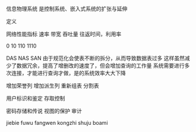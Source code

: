 信息物理系统
是控制系统、嵌入式系统的扩张与延伸

定义

网络性能指标 速率 带宽 吞吐量 往返时间，利用率

0
10
110
1110

DAS
NAS
SAN
由于规范化会使表不断的拆分，从而导致数据表过多
这样虽然减少了数据冗余，提高了增删改的速度了，但会增加查询的工作量
系统需要进行多次连接，才能进行查询才做，是的系统效率大大下降

增加荣誉列
增加派生列
重新组表
分割表

用户标识和鉴定
存取控制

密码存储和传说
视图的保护
审计


jiebie fuwu 
fangwen kongzhi 
shuju boami 



